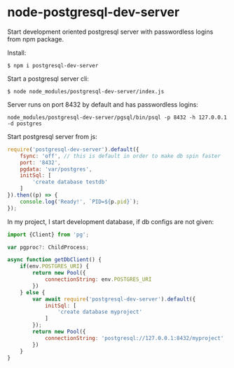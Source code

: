 # node-postgresql-dev-server

Start development oriented postgresql server with passwordless logins from npm package.

Install:
```
$ npm i postgresql-dev-server
```

Start a postgresql server cli:

```
$ node node_modules/postgresql-dev-server/index.js
```

Server runs on port 8432 by default and has passwordless logins:

```
node_modules/postgresql-dev-server/pgsql/bin/psql -p 8432 -h 127.0.0.1 -d postgres
```

Start postgresql server from js:

```js
require('postgresql-dev-server').default({
    fsync: 'off', // this is default in order to make db spin faster
    port: '8432',
    pgdata: 'var/postgres',
    initSql: [
        'create database testdb'
    ]
}).then((p) => {
    console.log('Ready!', `PID=${p.pid}`);
});
```

In my project, I start development database, if db configs are not given:

```js
import {Client} from 'pg';

var pgproc?: ChildProcess;

async function getDbClient() {
    if(env.POSTGRES_URI) {
        return new Pool({
            connectionString: env.POSTGRES_URI
        })
    } else {
        var await require('postgresql-dev-server').default({
            initSql: [
                'create database myproject'
            ]
        });
        return new Pool({
            connectionString: 'postgresql://127.0.0.1:8432/myproject'
        })
    }
}
```